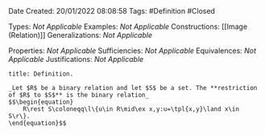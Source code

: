 <br />
<br />

Date Created: 20/01/2022 08:08:58
Tags: #Definition #Closed

Types: _Not Applicable_
Examples: _Not Applicable_ 
Constructions: [[Image (Relation)]]
Generalizations: _Not Applicable_

Properties: _Not Applicable_
Sufficiencies: _Not Applicable_
Equivalences: _Not Applicable_
Justifications: _Not Applicable_

``` ad-Definition
title: Definition.

_Let $R$ be a binary relation and let $S$ be a set. The **restriction of $R$ to $S$** is the binary relation_
$$\begin{equation}
    R\rest S\coloneqq\l\{u\in R\mid\ex x,y:u=\tpl{x,y}\land x\in S\r\}.
\end{equation}$$

```
